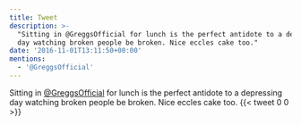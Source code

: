 ```yaml
---
title: Tweet
description: >-
  "Sitting in @GreggsOfficial for lunch is the perfect antidote to a depressing
  day watching broken people be broken. Nice eccles cake too."
date: '2016-11-01T13:11:50+00:00'
mentions:
  - '@GreggsOfficial'
---
```

Sitting in [@GreggsOfficial](https://twitter.com/@GreggsOfficial) for lunch is the perfect antidote to a depressing day watching broken people be broken. Nice eccles cake too.
      {{< tweet 0 0 >}}
    
